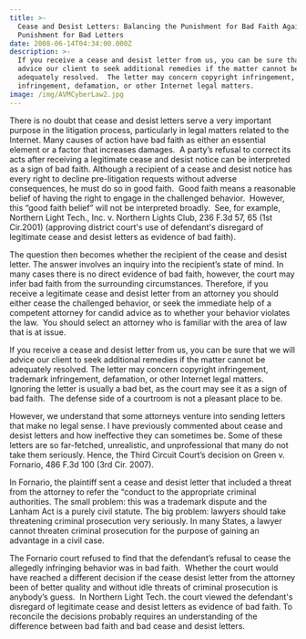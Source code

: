 ```yaml
---
title: >-
  Cease and Desist Letters: Balancing the Punishment for Bad Faith Against the
  Punishment for Bad Letters
date: 2008-06-14T04:34:00.000Z
description: >-
  If you receive a cease and desist letter from us, you can be sure that we will
  advice our client to seek additional remedies if the matter cannot be
  adequately resolved.  The letter may concern copyright infringement, trademark
  infringement, defamation, or other Internet legal matters.
image: /img/AVMCyberLaw2.jpg
---
```

There is no doubt that cease and desist letters serve a very important purpose in the litigation process, particularly in legal matters related to the Internet.  Many causes of action have bad faith as either an essential element or a factor that increases damages.&nbsp; A party’s refusal to correct its acts after receiving a legitimate cease and desist notice can be interpreted as a sign of bad faith.  Although a recipient of a cease and desist notice has every right to decline pre-litigation requests without adverse consequences, he must do so in good faith.&nbsp; Good faith means a reasonable belief of having the right to engage in the challenged behavior.&nbsp; However, this “good faith belief” will not be interpreted broadly.&nbsp; See, for example, Northern Light Tech., Inc. v. Northern Lights Club, 236 F.3d 57, 65 (1st Cir.2001) (approving district court's use of defendant's disregard of legitimate cease and desist letters as evidence of bad faith). 

The question then becomes whether the recipient of the cease and desist letter. The answer involves an inquiry into the recipient’s state of mind.  In many cases there is no direct evidence of bad faith, however, the court may infer bad faith from the surrounding circumstances. Therefore, if you receive a legitimate cease and desist letter from an attorney you should either cease the challenged behavior, or seek the immediate help of a competent attorney for candid advice as to whether your behavior violates the law.&nbsp; You should select an attorney who is familiar with the area of law that is at issue. 

If you receive a cease and desist letter from us, you can be sure that we will advice our client to seek additional remedies if the matter cannot be adequately resolved.  The letter may concern copyright infringement, trademark infringement, defamation, or other Internet legal matters. Ignoring the letter is usually a bad bet, as the court may see it as a sign of bad faith.&nbsp; The defense side of a courtroom is not a pleasant place to be.&nbsp; 

However, we understand that some attorneys venture into sending letters that make no legal sense. I have previously commented about cease and desist letters and how ineffective they can sometimes be. Some of these letters are so far-fetched, unrealistic, and unprofessional that many do not take them seriously. Hence, the Third Circuit Court’s decision on Green v. Fornario, 486 F.3d 100 (3rd Cir. 2007).

In Fornario, the plaintiff sent a cease and desist letter that included a threat from the attorney to refer the “conduct to the appropriate criminal authorities.  The small problem: this was a trademark dispute and the Lanham Act is a purely civil statute. The big problem: lawyers should take threatening criminal prosecution very seriously.  In many States, a lawyer cannot threaten criminal prosecution for the purpose of gaining an advantage in a civil case. 

The Fornario court refused to find that the defendant’s refusal to cease the allegedly infringing behavior was in bad faith.&nbsp; Whether the court would have reached a different decision if the cease desist letter from the attorney been of better quality and without idle threats of criminal prosecution is anybody’s guess.&nbsp; In Northern Light Tech. the court viewed the defendant's disregard of legitimate cease and desist letters as evidence of bad faith. To reconcile the decisions probably requires an understanding of the difference between bad faith and bad cease and desist letters.
